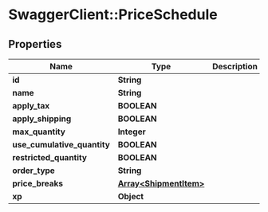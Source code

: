 # SwaggerClient::PriceSchedule

## Properties
Name | Type | Description | Notes
------------ | ------------- | ------------- | -------------
**id** | **String** |  | [optional] 
**name** | **String** |  | [optional] 
**apply_tax** | **BOOLEAN** |  | [optional] 
**apply_shipping** | **BOOLEAN** |  | [optional] 
**max_quantity** | **Integer** |  | [optional] 
**use_cumulative_quantity** | **BOOLEAN** |  | [optional] 
**restricted_quantity** | **BOOLEAN** |  | [optional] 
**order_type** | **String** |  | [optional] 
**price_breaks** | [**Array&lt;ShipmentItem&gt;**](ShipmentItem.md) |  | [optional] 
**xp** | **Object** |  | [optional] 



